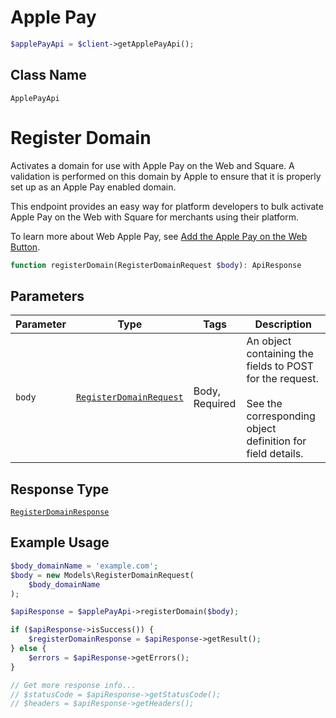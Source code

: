 # Apple Pay

```php
$applePayApi = $client->getApplePayApi();
```

## Class Name

`ApplePayApi`


# Register Domain

Activates a domain for use with Apple Pay on the Web and Square. A validation
is performed on this domain by Apple to ensure that it is properly set up as
an Apple Pay enabled domain.

This endpoint provides an easy way for platform developers to bulk activate
Apple Pay on the Web with Square for merchants using their platform.

To learn more about Web Apple Pay, see
[Add the Apple Pay on the Web Button](https://developer.squareup.com/docs/payment-form/add-digital-wallets/apple-pay).

```php
function registerDomain(RegisterDomainRequest $body): ApiResponse
```

## Parameters

| Parameter | Type | Tags | Description |
|  --- | --- | --- | --- |
| `body` | [`RegisterDomainRequest`](../../doc/models/register-domain-request.md) | Body, Required | An object containing the fields to POST for the request.<br><br>See the corresponding object definition for field details. |

## Response Type

[`RegisterDomainResponse`](../../doc/models/register-domain-response.md)

## Example Usage

```php
$body_domainName = 'example.com';
$body = new Models\RegisterDomainRequest(
    $body_domainName
);

$apiResponse = $applePayApi->registerDomain($body);

if ($apiResponse->isSuccess()) {
    $registerDomainResponse = $apiResponse->getResult();
} else {
    $errors = $apiResponse->getErrors();
}

// Get more response info...
// $statusCode = $apiResponse->getStatusCode();
// $headers = $apiResponse->getHeaders();
```

